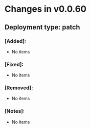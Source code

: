 # Changes in v0.0.60

## Deployment type: patch

### [Added]: 

<ul>
  <li>No items</li>
</ul>

### [Fixed]: 

<ul>
  <li>No items</li>
</ul>

### [Removed]: 

<ul>
  <li>No items</li>
</ul>

### [Notes]: 

<ul>
  <li>No items</li>
</ul>

